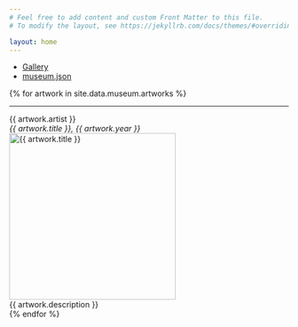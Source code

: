 ```yaml
---
# Feel free to add content and custom Front Matter to this file.
# To modify the layout, see https://jekyllrb.com/docs/themes/#overriding-theme-defaults

layout: home
---
```


<div>
    <ul>
        <li><a href="/gallery">Gallery</a></li>
        <li><a href="/museum.json">museum.json</a></li>
    </ul>
    {% for artwork in site.data.museum.artworks %}
        <hr>
        <div>{{ artwork.artist }}</div>
        <div><i>{{ artwork.title }}, {{ artwork.year }}</i></div>
        <div>
            <img src="{{ artwork.url }}" alt="{{ artwork.title }}" width="300">
        </div>
        <div>{{ artwork.description }}</div>
    {% endfor %}
</div>